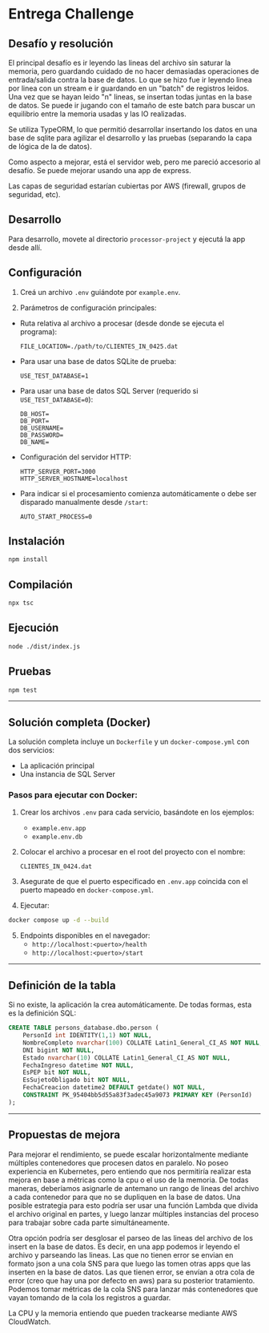 # Entrega Challenge

## Desafío y resolución

El principal desafío es ir leyendo las lineas del archivo sin saturar la memoria, pero guardando cuidado de no hacer demasiadas operaciones de entrada/salida contra la base de datos. Lo que se hizo fue ir leyendo linea por linea con un stream e ir guardando en un "batch" de registros leidos. Una vez que se hayan leido "n" lineas, se insertan todas juntas en la base de datos. Se puede ir jugando con el tamaño de este batch para buscar un equilibrio entre la memoria usadas y las IO realizadas.

Se utiliza TypeORM, lo que permitió desarrollar insertando los datos en una base de sqlite para agilizar el desarrollo y las pruebas (separando la capa de lógica de la de datos).

Como aspecto a mejorar, está el servidor web, pero me pareció accesorio al desafío. Se puede mejorar usando una app de express.

Las capas de seguridad estarían cubiertas por AWS (firewall, grupos de seguridad, etc).

## Desarrollo

Para desarrollo, movete al directorio `processor-project` y ejecutá la app desde allí.

## Configuración

1. Creá un archivo `.env` guiándote por `example.env`.

2. Parámetros de configuración principales:

- Ruta relativa al archivo a procesar (desde donde se ejecuta el programa):  
  ```
  FILE_LOCATION=./path/to/CLIENTES_IN_0425.dat
  ```

- Para usar una base de datos SQLite de prueba:
  ```
  USE_TEST_DATABASE=1
  ```

- Para usar una base de datos SQL Server (requerido si `USE_TEST_DATABASE=0`):
  ```
  DB_HOST=
  DB_PORT=
  DB_USERNAME=
  DB_PASSWORD=
  DB_NAME=
  ```

- Configuración del servidor HTTP:
  ```
  HTTP_SERVER_PORT=3000
  HTTP_SERVER_HOSTNAME=localhost
  ```

- Para indicar si el procesamiento comienza automáticamente o debe ser disparado manualmente desde `/start`:
  ```
  AUTO_START_PROCESS=0
  ```

## Instalación

```bash
npm install
```

## Compilación

```bash
npx tsc
```

## Ejecución

```bash
node ./dist/index.js
```

## Pruebas

```bash
npm test
```

---

## Solución completa (Docker)

La solución completa incluye un `Dockerfile` y un `docker-compose.yml` con dos servicios:  
- La aplicación principal  
- Una instancia de SQL Server

### Pasos para ejecutar con Docker:

1. Crear los archivos `.env` para cada servicio, basándote en los ejemplos:  
   - `example.env.app`  
   - `example.env.db`

2. Colocar el archivo a procesar en el root del proyecto con el nombre:  
   ```
   CLIENTES_IN_0424.dat
   ```

3. Asegurate de que el puerto especificado en `.env.app` coincida con el puerto mapeado en `docker-compose.yml`.

4. Ejecutar:

```bash
docker compose up -d --build
```

5. Endpoints disponibles en el navegador:  
   - `http://localhost:<puerto>/health`  
   - `http://localhost:<puerto>/start`

---

## Definición de la tabla

Si no existe, la aplicación la crea automáticamente. De todas formas, esta es la definición SQL:

```sql
CREATE TABLE persons_database.dbo.person (
	PersonId int IDENTITY(1,1) NOT NULL,
	NombreCompleto nvarchar(100) COLLATE Latin1_General_CI_AS NOT NULL,
	DNI bigint NOT NULL,
	Estado nvarchar(10) COLLATE Latin1_General_CI_AS NOT NULL,
	FechaIngreso datetime NOT NULL,
	EsPEP bit NOT NULL,
	EsSujetoObligado bit NOT NULL,
	FechaCreacion datetime2 DEFAULT getdate() NOT NULL,
	CONSTRAINT PK_95404bb5d55a83f3adec45a9073 PRIMARY KEY (PersonId)
);
```

---

## Propuestas de mejora

Para mejorar el rendimiento, se puede escalar horizontalmente mediante múltiples contenedores que procesen datos en paralelo. No poseo experiencia en Kubernetes, pero entiendo que nos permitiría realizar esta mejora en base a métricas como la cpu o el uso de la memoria. De todas maneras, deberíamos asignarle de antemano un rango de lineas del archivo a cada contenedor para que no se dupliquen en la base de datos. Una posible estrategia para esto podría ser usar una función Lambda que divida el archivo original en partes, y luego lanzar múltiples instancias del proceso para trabajar sobre cada parte simultáneamente.

Otra opción podría ser desglosar el parseo de las lineas del archivo de los insert en la base de datos. Es decir, en una app podemos ir leyendo el archivo y parseando las lineas. Las que no tienen error se envian en formato json a una cola SNS para que luego las tomen otras apps que las inserten en la base de datos. Las que tienen error, se envían a otra cola de error (creo que hay una por defecto en aws) para su posterior tratamiento. Podemos tomar métricas de la cola SNS para lanzar más contenedores que vayan tomando de la cola los registros a guardar.

La CPU y la memoria entiendo que pueden trackearse mediante AWS CloudWatch.